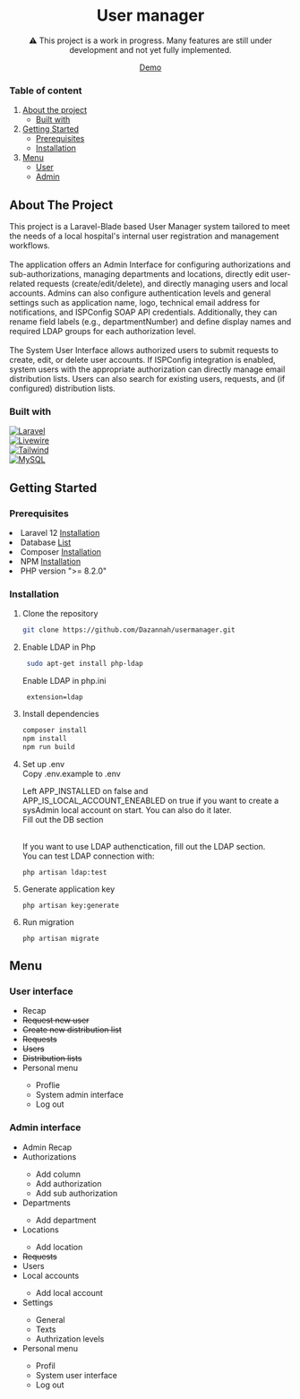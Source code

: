<div align="center">
    <h1>User manager</h1>
    ⚠️ This project is a work in progress. Many features are still under development and not yet fully implemented.
    <p>
        <a href="https://usermanager.davidfabian.hu/">Demo</a>
    </p>
</div>

### Table of content
<ol>
    <li>
        <a href="#about-the-project">About the project</a>
        <ul>
            <li><a href="#built-with">Built with</a></li>
        </ul>
    </li>
    <li>
        <a href="#getting-started">Getting Started</a>
        <ul>
            <li><a href="#prerequisites">Prerequisites</a></li>
            <li><a href="#installation">Installation</a></li>
        </ul>
    </li>
    <li>
        <a href="#menu">Menu</a>
        <ul>
            <li><a href="#user-interface">User</a></li>
            <li><a href="#admin-interface">Admin</a></li>
        </ul>
    </li>
</ol>

## About The Project
<div id="about-the-project">
    This project is a Laravel-Blade based User Manager system tailored to meet the needs of a local hospital's internal user registration and management workflows.<br/><br/>
    The application offers an Admin Interface for configuring authorizations and sub-authorizations, managing departments and locations, directly edit user-related requests (create/edit/delete), and directly managing users and local accounts. Admins can also configure authentication levels and general settings such as application name, logo, technical email address     for notifications, and ISPConfig SOAP API credentials. Additionally, they can rename field labels (e.g., departmentNumber) and define display names and required LDAP groups for each authorization level.<br/><br/>
    The System User Interface allows authorized users to submit requests to create, edit, or delete user accounts. If ISPConfig integration is enabled, system users with the appropriate authorization can directly manage email distribution lists. Users can also search for existing users, requests, and (if configured) distribution lists.
</div>

### Built with

<div id="built-with">
    
[![Laravel][Laravel-logo]][Laravel-url]</br>
[![Livewire][Livewire-logo]][Livewire-url]</br>
[![Tailwind][Tailwindcss-logo]][Tailwindcss-url]</br>
[![MySQL][MySQL-logo]][MySQL-url]

</div>

## Getting Started
<div id="getting-started">
    
### Prerequisites
<div id="prerequisites"></div>

<li>Laravel 12 <a href="https://laravel.com/docs/12.x/installation">Installation</a></li>
<li>Database <a href="https://laravel.com/docs/12.x/database#introduction">List</a></li>
<li>Composer <a href="https://getcomposer.org/download/">Installation</a></li>
<li>NPM <a href="https://docs.npmjs.com/downloading-and-installing-node-js-and-npm">Installation</a></li>
<li>PHP version ">= 8.2.0"</li>

### Installation
<div id="installation"></div>

1. Clone the repository
   ```sh
   git clone https://github.com/Dazannah/usermanager.git
   ```

2. Enable LDAP in Php
   ```sh
    sudo apt-get install php-ldap
   ```
   Enable LDAP in php.ini
   ```
    extension=ldap
   ```
  
3. Install dependencies
   ```sh
   composer install
   npm install
   npm run build
   ```
   
4. Set up .env</br>
   Copy .env.example to .env</br>

   Left APP_INSTALLED on false and APP_IS_LOCAL_ACCOUNT_ENEABLED on true if you want to create a sysAdmin local account on start. You can also do it later.</br>
   Fill out the DB section</br></br>
   
   If you want to use LDAP authenctication, fill out the LDAP section.<br>
   You can test LDAP connection with:
   ```
   php artisan ldap:test
   ```

5. Generate application key</br>
    ```
    php artisan key:generate
    ```
    
6. Run migration
    ```
    php artisan migrate
    ```

## Menu
<div id="menu"></div>

### User interface
<div id="user-interface"></div>
<ul>
    <li>Recap</li>
    <li><strike>Request new user</strike></li>
    <li><strike>Create new distribution list</strike></li>
    <li><strike>Requests</strike></li>
    <li><strike>Users</strike></li>
    <li><strike>Distribution lists</strike></li>
    <li>Personal menu</li>
        <ul>
            <li>Proflie</li>
            <li>System admin interface</li>
            <li>Log out</li>
        </ul>
</ul>

### Admin interface
<div id="user-interface"></div>
<ul>
    <li>Admin Recap</li>
    <li>Authorizations</li>
        <ul>
            <li>Add column</li>
            <li>Add authorization</li>
            <li>Add sub authorization</li>
        </ul>
    <li>Departments</li>
        <ul>
            <li>Add department</li>
        </ul>
    <li>Locations</li>
        <ul>
            <li>Add location</li>
        </ul>
    <li><strike>Requests</strike></li>
    <li>Users</li>
    <li>Local accounts</li>
        <ul>
            <li>Add local account</li>
        </ul>
    <li>Settings</li>
        <ul>
            <li>General</li>
            <li>Texts</li>
            <li>Authrization levels</li>
        </ul>
    <li>Personal menu</li>
        <ul>
            <li>Profil</li>
            <li>System user interface</li>
            <li>Log out</li>
        </ul>
</ul>


[Laravel-logo]: https://img.shields.io/badge/Laravel-FF2D20?style=for-the-badge&logo=laravel&logoColor=white
[Laravel-url]: https://laravel.com
[Livewire-logo]: https://img.shields.io/badge/livewire-%234e56a6.svg?style=for-the-badge&logo=livewire&logoColor=white
[Livewire-url]: https://livewire.laravel.com/
[Tailwindcss-logo]: https://img.shields.io/badge/Tailwind_CSS-grey?style=for-the-badge&logo=tailwind-css&logoColor=38B2AC
[Tailwindcss-url]: https://tailwindcss.com/
[MySQL-logo]: https://shields.io/badge/MySQL-lightgrey?logo=mysql&style=plastic&logoColor=white&labelColor=blue
[MySQL-url]: https://www.mysql.com/
